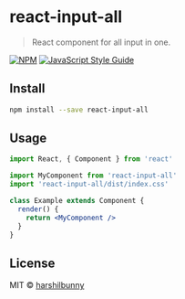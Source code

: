# react-input-all

> React component for all input in one.

[![NPM](https://img.shields.io/npm/v/react-input-all.svg)](https://www.npmjs.com/package/react-input-all) [![JavaScript Style Guide](https://img.shields.io/badge/code_style-standard-brightgreen.svg)](https://standardjs.com)

## Install

```bash
npm install --save react-input-all
```

## Usage

```jsx
import React, { Component } from 'react'

import MyComponent from 'react-input-all'
import 'react-input-all/dist/index.css'

class Example extends Component {
  render() {
    return <MyComponent />
  }
}
```

## License

MIT © [harshilbunny](https://github.com/harshilbunny)
